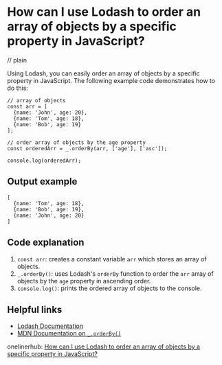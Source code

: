 # How can I use Lodash to order an array of objects by a specific property in JavaScript?
// plain

Using Lodash, you can easily order an array of objects by a specific property in JavaScript. The following example code demonstrates how to do this:

```
// array of objects
const arr = [
  {name: 'John', age: 20},
  {name: 'Tom', age: 18},
  {name: 'Bob', age: 19}
];

// order array of objects by the age property
const orderedArr = _.orderBy(arr, ['age'], ['asc']);

console.log(orderedArr);
```

## Output example

```
[
  {name: 'Tom', age: 18},
  {name: 'Bob', age: 19},
  {name: 'John', age: 20}
]
```

## Code explanation

1. `const arr`: creates a constant variable `arr` which stores an array of objects.
2. `_.orderBy()`: uses Lodash's `orderBy` function to order the `arr` array of objects by the `age` property in ascending order.
3. `console.log()`: prints the ordered array of objects to the console.

## Helpful links
- [Lodash Documentation](https://lodash.com/docs/)
- [MDN Documentation on `_.orderBy()`](https://developer.mozilla.org/en-US/docs/Web/JavaScript/Reference/Global_Objects/Array/sort)

onelinerhub: [How can I use Lodash to order an array of objects by a specific property in JavaScript?](https://onelinerhub.com/javascript-lodash/how-can-i-use-lodash-to-order-an-array-of-objects-by-a-specific-property-in-javascript)